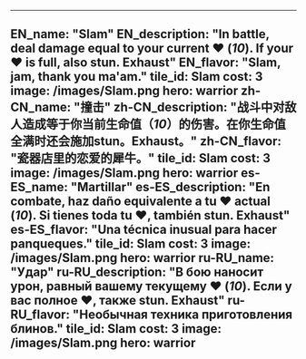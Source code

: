 ---

EN_name: "Slam"
EN_description: "In battle, deal damage equal to your current ❤️ (*10*).  If your ❤️ is full, also stun.  Exhaust"
EN_flavor: "Slam, jam, thank you ma'am."
tile_id: Slam
cost: 3
image: /images/Slam.png
hero: warrior
zh-CN_name: "撞击"
zh-CN_description: "战斗中对敌人造成等于你当前生命值（*10*）的伤害。在你生命值全满时还会施加stun。Exhaust。"
zh-CN_flavor: "瓷器店里的恋爱的犀牛。"
tile_id: Slam
cost: 3
image: /images/Slam.png
hero: warrior
es-ES_name: "Martillar"
es-ES_description: "En combate, haz daño equivalente a tu ❤️ actual (*10*). Si tienes toda tu ❤️, también stun. Exhaust"
es-ES_flavor: "Una técnica inusual para hacer panqueques."
tile_id: Slam
cost: 3
image: /images/Slam.png
hero: warrior
ru-RU_name: "Удар"
ru-RU_description: "В бою наносит урон, равный вашему текущему ❤️ (*10*). Если у вас полное ❤️, также stun. Exhaust"
ru-RU_flavor: "Необычная техника приготовления блинов."
tile_id: Slam
cost: 3
image: /images/Slam.png
hero: warrior
---